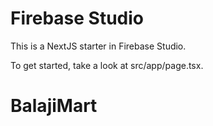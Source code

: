 # Firebase Studio

This is a NextJS starter in Firebase Studio.

To get started, take a look at src/app/page.tsx.
# BalajiMart
